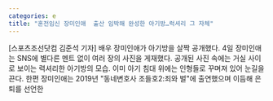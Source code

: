 ```yaml
---
categories: e
title: "혼전임신 장미인애  출산 임박해 완성한 아기방…럭셔리 그 자체"
---
```

[스포츠조선닷컴 김준석 기자] 배우 장미인애가 아기방을 살짝 공개했다. 4일 장미인애는 SNS에 별다른 멘트 없이 여러 장의 사진을 게재했다. 공개된 사진 속에는 거실 사이로 보이는 력셔리한 아기방의 모습. 이미 아기 침대 위에는 인형들로 꾸며져 있어 눈길을 끈다. 한편 장미인애는 2019년 "동네변호사 조들호2:죄와 벌"에 출연했으며 이듬해 은퇴를 선언한